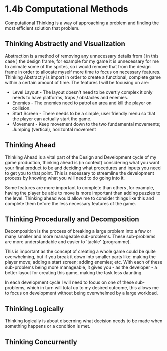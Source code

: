 # 1.4b Computational Methods

Computational Thinking is a way of approaching a problem and finding the most efficient solution that problem.

## Thinking Abstractly and Visualization

Abstraction is a method of removing any unnecessary details from ( in this case ) the design frame, for example for my game it is unnecessary for me to animate some of the sprites, so i would remove that from the design frame in order to allocate myself more time to focus on necessary features. Thinking Abstractly is import in order to create a functional, complete game within a certain amount of time. The features I will be focusing on are:

* Level Layout - The layout doesn't need to be overtly complex it only needs to have platforms, traps / obstacles and enemies.
* Enemies - The enemies need to patrol an area and kill the player on collision.
* Start Screen - There needs to be a simple, user friendly menu so that the player can actually start the game.
* Movement - Keep movement down to the two fundamental movements; Jumping (vertical), horizontal movement

## Thinking Ahead

Thinking Ahead is a vital part of the Design and Development cycle of my game production, thinking ahead is (in context) considering what you want your final product to be and deciding what procedures and inputs you need to get you to that point. This is necessary to streamline the development process by knowing what you will need to do going into it.

Some features are more important to complete than others ,for example, having the player be able to move is more important than adding puzzles to the level. Thinking ahead would allow me to consider things like this and complete them before the less necessary features of the game.

## Thinking Procedurally and Decomposition

Decomposition is the process of breaking a large problem into a few or many smaller and more manageable sub-problems. These sub-problems are more understandable and easier to 'tackle' (programme).&#x20;

This is important as the concept of creating a whole game could be quite overwhelming, but if you break it down into smaller parts like: making the player move; adding a start screen; adding enemies; etc. With each of these sub-problems being more manageable, it gives you - as the developer - a better layout for creating this game, making the task less daunting.

In each development cycle I will need to focus on one of these sub-problems, which in turn will total up to my desired outcome, this allows me to focus on development without being overwhelmed by a large workload.

## Thinking Logically

Thinking logically is about discerning what decision needs to be made when something happens or a condition is met.



## Thinking Concurrently
